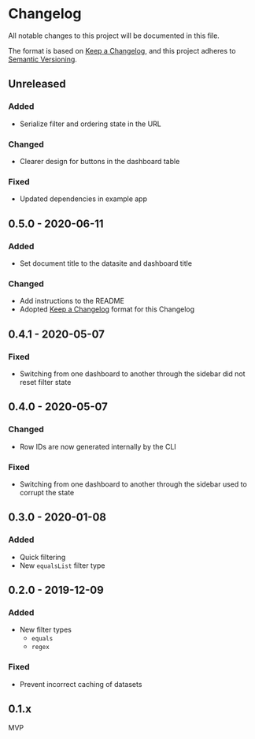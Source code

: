 # Changelog

All notable changes to this project will be documented in this file.

The format is based on [Keep a Changelog](https://keepachangelog.com/en/1.0.0/),
and this project adheres to [Semantic Versioning](https://semver.org/spec/v2.0.0.html).

## Unreleased

### Added

- Serialize filter and ordering state in the URL

### Changed

- Clearer design for buttons in the dashboard table

### Fixed

- Updated dependencies in example app

## 0.5.0 - 2020-06-11

### Added

- Set document title to the datasite and dashboard title

### Changed

- Add instructions to the README
- Adopted [Keep a Changelog](https://keepachangelog.com/en/1.0.0/) format for this Changelog

## 0.4.1 - 2020-05-07

### Fixed

- Switching from one dashboard to another through the sidebar did not reset filter state

## 0.4.0 - 2020-05-07

### Changed

- Row IDs are now generated internally by the CLI

### Fixed

- Switching from one dashboard to another through the sidebar used to corrupt the state

## 0.3.0 - 2020-01-08

### Added

- Quick filtering
- New `equalsList` filter type

## 0.2.0 - 2019-12-09

### Added

- New filter types
  - `equals`
  - `regex`

### Fixed

- Prevent incorrect caching of datasets

## 0.1.x

MVP
